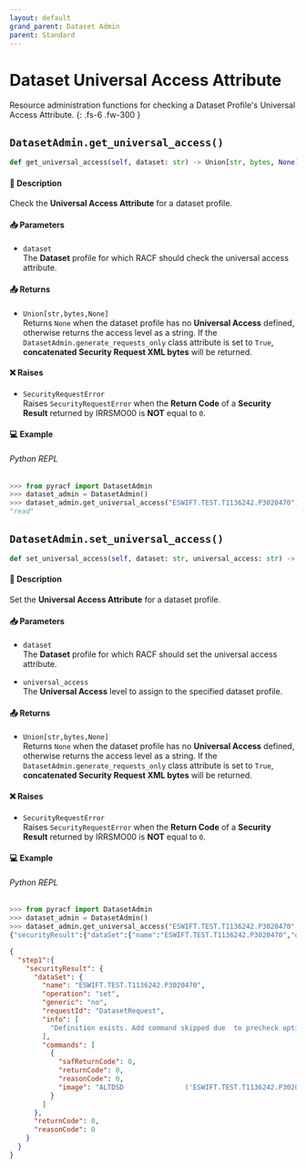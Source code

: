 ```yaml
---
layout: default
grand_parent: Dataset Admin
parent: Standard
---
```


# Dataset Universal Access Attribute

Resource administration functions for checking a Dataset Profile's Universal Access Attribute. 
{: .fs-6 .fw-300 }

## `DatasetAdmin.get_universal_access()`

```python
def get_universal_access(self, dataset: str) -> Union[str, bytes, None]:
```

#### 📄 Description

Check the **Universal Access Attribute** for a dataset profile.

#### 📥 Parameters
* `dataset`<br>
  The **Dataset** profile for which RACF should check the universal access attribute.

#### 📤 Returns
* `Union[str,bytes,None]`<br>
  Returns `None` when the dataset profile has no **Universal Access** defined, otherwise returns the access level as a string. If the `DatasetAdmin.generate_requests_only` class attribute is set to `True`, **concatenated Security Request XML bytes** will be returned.

#### ❌ Raises
* `SecurityRequestError`<br>
  Raises `SecurityRequestError` when the **Return Code** of a **Security Result** returned by IRRSMO00 is **NOT** equal to `0`.

#### 💻 Example

###### Python REPL
```python
>>> from pyracf import DatasetAdmin
>>> dataset_admin = DatasetAdmin()
>>> dataset_admin.get_universal_access("ESWIFT.TEST.T1136242.P3020470")
"read"
```

## `DatasetAdmin.set_universal_access()`

```python
def set_universal_access(self, dataset: str, universal_access: str) -> Union[str, bytes, None]:
```

#### 📄 Description

Set the **Universal Access Attribute** for a dataset profile.

#### 📥 Parameters
* `dataset`<br>
  The **Dataset** profile for which RACF should set the universal access attribute.

* `universal_access`<br>
  The **Universal Access** level to assign to the specified dataset profile.

#### 📤 Returns
* `Union[str,bytes,None]`<br>
  Returns `None` when the dataset profile has no **Universal Access** defined, otherwise returns the access level as a string. If the `DatasetAdmin.generate_requests_only` class attribute is set to `True`, **concatenated Security Request XML bytes** will be returned.

#### ❌ Raises
* `SecurityRequestError`<br>
  Raises `SecurityRequestError` when the **Return Code** of a **Security Result** returned by IRRSMO00 is **NOT** equal to `0`.

#### 💻 Example

###### Python REPL
```python
>>> from pyracf import DatasetAdmin
>>> dataset_admin = DatasetAdmin()
>>> dataset_admin.get_universal_access("ESWIFT.TEST.T1136242.P3020470","ALTER")
{"securityResult":{"dataSet":{"name":"ESWIFT.TEST.T1136242.P3020470","operation":"set","generic":"no","requestId":"DatasetRequest","info":["Definition exists. Add command skipped due  to precheck option"],"commands":[{"safReturnCode":0,"returnCode":0,"reasonCode":0,"image":"ALTDSD               ('ESWIFT.TEST.T1136242.P3020470')  UACC        (Alter)"}]},"returnCode":0,"reasonCode":0}}
```

```json
{
  "step1":{
    "securityResult": {
      "dataSet": {
        "name": "ESWIFT.TEST.T1136242.P3020470",
        "operation": "set",
        "generic": "no",
        "requestId": "DatasetRequest",
        "info": [
          "Definition exists. Add command skipped due  to precheck option"
        ],
        "commands": [
          {
            "safReturnCode": 0,
            "returnCode": 0,
            "reasonCode": 0,
            "image": "ALTDSD               ('ESWIFT.TEST.T1136242.P3020470')  UACC        (Alter)"
          }
        ]
      },
      "returnCode": 0,
      "reasonCode": 0
    }
  }
}
```